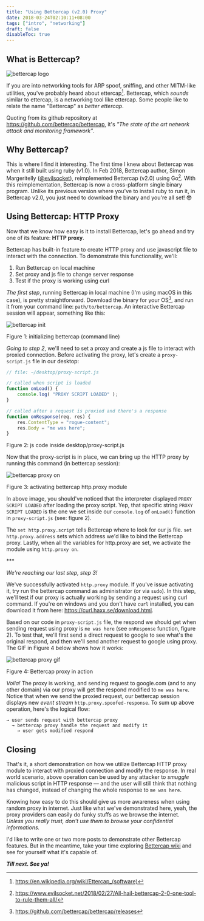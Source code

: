 ```yaml
---
title: "Using Bettercap (v2.0) Proxy"
date: 2018-03-24T02:10:11+08:00
tags: ["intro", "networking"]
draft: false
disableToc: true
---
```


## What is Bettercap?

![bettercap logo](/images/bettercap/bettercap-logo-sm.png#featured)

If you are into networking tools for ARP spoof, sniffing, and other MITM-like utilities, you've probably heard about ettercap[^1]. Bettercap, which *sounds* similar to ettercap, is a networking tool like ettercap. Some people like to relate the name "Bettercap" as _better ettercap_.

<!--more-->

Quoting from its github repository at https://github.com/bettercap/bettercap, it's _"The state of the art network attack and monitoring framework"_.

## Why Bettercap?

This is where I find it interesting. The first time I knew about Bettercap was when it still built using ruby (v1.0). In Feb 2018, Bettercap author, Simon Margeritelly ([@evilsocket](https://twitter.com/evilsocket)), reimplemented Bettercap (v2.0) using Go[^2]. With this reimplementation, Bettercap is now a cross-platform single binary program. Unlike its previous version where you've to install ruby to run it, in Bettercap v2.0, you just need to download the binary and you're all set! 😎

## Using Bettercap: HTTP Proxy

Now that we know how easy is it to install Bettercap, let's go ahead and try one of its feature: **HTTP proxy**.

Bettercap has built-in feature to create HTTP proxy and use javascript file to interact with the connection. To demonstrate this functionality, we'll:

1. Run Bettercap on local machine
2. Set proxy and js file to change server response
3. Test if the proxy is working using curl

*The first step*, running Bettercap in local machine (I'm using macOS in this case), is pretty straightforward. Download the binary for your OS[^3], and run it from your command line: `path/to/bettercap`. An interactive Bettercap session will appear, something like this:

![bettercap init](/images/bettercap/bettercap-init.jpg) 
<p class="figure-text">Figure 1: initializing bettercap (command line)</p>

*Going to step 2*, we'll need to set a proxy and create a js file to interact with proxied connection. Before activating the proxy, let's create a `proxy-script.js` file in our desktop:

```js
// file: ~/desktop/proxy-script.js

// called when script is loaded
function onLoad() {
    console.log( "PROXY SCRIPT LOADED" );
}

// called after a request is proxied and there's a response
function onResponse(req, res) {
    res.ContentType = "rogue-content";
    res.Body = "me was here";
}
```
<p class="figure-text">Figure 2: js code inside desktop/proxy-script.js</p>

Now that the proxy-script is in place, we can bring up the HTTP proxy by running this command (in bettercap session):

![bettercap proxy on](/images/bettercap/bettercap-proxy-on.jpg) 
<p class="figure-text">Figure 3: activating bettercap http.proxy module</p>

In above image, you should've noticed that the interpreter displayed `PROXY SCRIPT LOADED` after loading the proxy script. Yep, that specific string `PROXY SCRIPT LOADED` is the one we set inside our `console.log` of `onLoad()` function in `proxy-script.js` (see: figure 2).

The `set http.proxy.script` tells Bettercap where to look for our js file. `set http.proxy.address` sets which address we'd like to bind the Bettercap proxy. Lastly, when all the variables for http.proxy are set, we activate the module using `http.proxy on`.

<p class="text-center">***</p>

*We're reaching our last step, step 3!* 

We've successfully activated `http.proxy` module. If you've issue activating it, try run the bettercap command as administrator (or via `sudo`). In this step, we'll test if our proxy is actually working by sending a request using curl command. If you're on windows and you don't have `curl` installed, you can download it from here: https://curl.haxx.se/download.html.

Based on our code in `proxy-script.js` file, the respond we should get when sending request using proxy is `me was here` (see `onResponse` function, figure 2). To test that, we'll first send a direct request to google to see what's the original respond, and then we'll send another request to google using proxy. The GIF in Figure 4 below shows how it works:

![bettercap proxy gif](/images/bettercap/bettercap-proxy-google.gif) 
<p class="figure-text">Figure 4: Bettercap proxy in action</p>

*Voila!* The proxy is working, and sending request to google.com (and to any other domain) via our proxy will get the respond modified to `me was here`. Notice that when we send the proxied request, our bettercap session displays new *event stream* `http.proxy.spoofed-response`. To sum up above operation, here's the logical flow: 

```
→ user sends request with bettercap proxy 
  → bettercap proxy handle the request and modify it 
    → user gets modified respond 
```

## Closing

That's it, a short demonstration on how we utilize Bettercap HTTP proxy module to interact with proxied connection and modify the response. In real world scenario, above operation can be used by any attacker to *smuggle* malicious script in HTTP response –– and the user will still think that nothing has changed, instead of changing the whole response to `me was here`. 

Knowing how easy to do this should give us more awareness when using random proxy in internet. Just like what we've demonstrated here, yeah, the proxy providers can easily do funky stuffs as we browse the internet. *Unless you really trust, don't use them to browse your confidential informations.*

I'd like to write one or two more posts to demonstrate other Bettercap features. But in the meantime, take your time exploring [Bettercap wiki](https://github.com/bettercap/bettercap/wiki) and see for yourself what it's capable of.

***Till next. See ya!***

[^1]:https://en.wikipedia.org/wiki/Ettercap_(software)
[^2]:https://www.evilsocket.net/2018/02/27/All-hail-bettercap-2-0-one-tool-to-rule-them-all/
[^3]:https://github.com/bettercap/bettercap/releases

